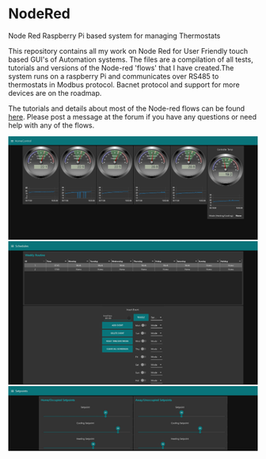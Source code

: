 # NodeRed
Node Red Raspberry Pi based system for managing Thermostats

This repository contains all my work on Node Red for User Friendly touch based GUI's of Automation systems. The files are a compilation of all tests, tutorials and versions of the Node-red 'flows' that I have created.The system runs on a raspberry Pi and communicates over RS485 to thermostats in Modbus protocol. Bacnet protocol and support for more devices are on the roadmap. 

The tutorials and details about most of the Node-red flows can be found [here](https://forums.temcocontrols.com/c/Reference-and-help-for-Node-Red-efforts).  Please post a message at the forum if you have any questions or need help with any of the flows.

![Main_GUI](images/main_no_side_menu.jpg "Main Node-Red GUI")
![Schedules](images/weekly_schedule.jpg "Node-Red Schedules")
![Setpoints](images/setpoints.jpg "Node-Red Setpoints")
